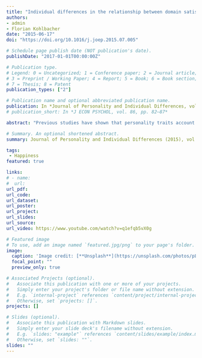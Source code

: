 ```yaml
---
title: "Individual differences in the relationship between domain satisfaction and happiness: The moderating role of domain importance"
authors:
- admin
- Florian Kohlbacher
date: "2015-06-17"
doi: "https://doi.org/10.1016/j.joep.2015.07.005"

# Schedule page publish date (NOT publication's date).
publishDate: "2017-01-01T00:00:00Z"

# Publication type.
# Legend: 0 = Uncategorized; 1 = Conference paper; 2 = Journal article;
# 3 = Preprint / Working Paper; 4 = Report; 5 = Book; 6 = Book section;
# 7 = Thesis; 8 = Patent
publication_types: ["2"]

# Publication name and optional abbreviated publication name.
publication: In *Journal of Personality and Individual Differences, vol. 86, pp. 82–87*
# publication_short: In *J ECON PSYCHOL, vol. 86, pp. 82–87*

abstract: "Previous studies have shown that personality traits account for a substantial amount of variance in individual levels of subjective well-being (SWB). However, these studies are limited in their ability to explain the intra- and interindividual differences in the processes of SWB. To redress this shortcoming, researchers have focused on moderators of the relationship between domain satisfaction and global life satisfaction. However, those studies assume only one specific type of interaction pattern for all life domains. Based on a national probability sample from Japan this paper analyzes the role of domain importance in the relationship between domain satisfaction and the overall SWB level. Our study is the first to explore different kinds of interaction patterns in the importance satisfaction moderation of life domains. We identify four different types of domains: (i) domains in which satisfaction correlates with happiness only when the domain is considered as important; (ii) domains in which satisfaction correlates with happiness no matter whether it is considered as important or not; (iii) domains in which the slope of the correlation between satisfaction and happiness increases when it is considered as important and (iv) domains which show no correlation with happiness not matter whether it is considered as important or not."

# Summary. An optional shortened abstract.
summary: Journal of Personality and Individual Differences (2015), vol. 86, pp. 82–87

tags:
 - Happiness
featured: true

links:
# - name: 
#  url: 
url_pdf: 
url_code: 
url_dataset: 
url_poster: 
url_project: 
url_slides: 
url_source: 
url_video: https://www.youtube.com/watch?v=q1efqb5vX0g

# Featured image
# To use, add an image named `featured.jpg/png` to your page's folder. 
image:
  caption: 'Image credit: [**Unsplash**](https://unsplash.com/photos/pLCdAaMFLTE)'
  focal_point: ""
  preview_only: true

# Associated Projects (optional).
#   Associate this publication with one or more of your projects.
#   Simply enter your project's folder or file name without extension.
#   E.g. `internal-project` references `content/project/internal-project/index.md`.
#   Otherwise, set `projects: []`.
projects: []

# Slides (optional).
#   Associate this publication with Markdown slides.
#   Simply enter your slide deck's filename without extension.
#   E.g. `slides: "example"` references `content/slides/example/index.md`.
#   Otherwise, set `slides: ""`.
slides: ""
---
```



